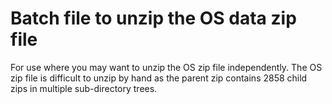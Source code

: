 <h1>Batch file to unzip the OS data zip file</h2>

For use where you may want to unzip the OS zip file independently. The OS zip file is difficult to unzip by hand as the parent zip contains 2858 child zips in multiple sub-directory trees.